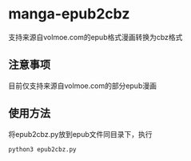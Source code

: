 # manga-epub2cbz
支持来源自volmoe.com的epub格式漫画转换为cbz格式

## 注意事项
目前仅支持来源自volmoe.com的部分epub漫画

## 使用方法
将epub2cbz.py放到epub文件同目录下，执行
```python
python3 epub2cbz.py
```
